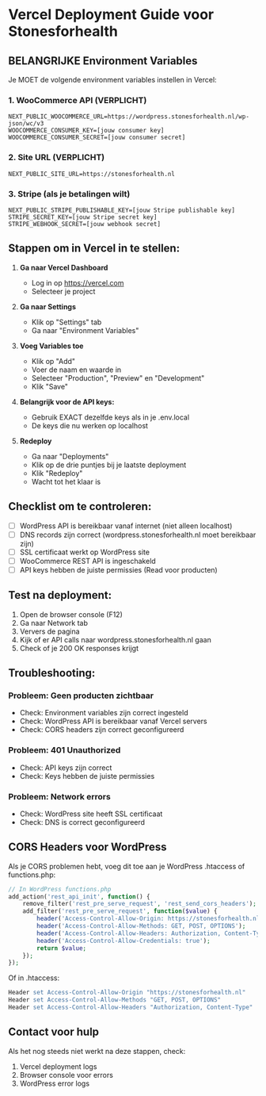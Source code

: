 # Vercel Deployment Guide voor Stonesforhealth

## BELANGRIJKE Environment Variables

Je MOET de volgende environment variables instellen in Vercel:

### 1. WooCommerce API (VERPLICHT)
```
NEXT_PUBLIC_WOOCOMMERCE_URL=https://wordpress.stonesforhealth.nl/wp-json/wc/v3
WOOCOMMERCE_CONSUMER_KEY=[jouw consumer key]
WOOCOMMERCE_CONSUMER_SECRET=[jouw consumer secret]
```

### 2. Site URL (VERPLICHT)
```
NEXT_PUBLIC_SITE_URL=https://stonesforhealth.nl
```

### 3. Stripe (als je betalingen wilt)
```
NEXT_PUBLIC_STRIPE_PUBLISHABLE_KEY=[jouw Stripe publishable key]
STRIPE_SECRET_KEY=[jouw Stripe secret key]
STRIPE_WEBHOOK_SECRET=[jouw webhook secret]
```

## Stappen om in Vercel in te stellen:

1. **Ga naar Vercel Dashboard**
   - Log in op https://vercel.com
   - Selecteer je project

2. **Ga naar Settings**
   - Klik op "Settings" tab
   - Ga naar "Environment Variables"

3. **Voeg Variables toe**
   - Klik op "Add"
   - Voer de naam en waarde in
   - Selecteer "Production", "Preview" en "Development"
   - Klik "Save"

4. **Belangrijk voor de API keys:**
   - Gebruik EXACT dezelfde keys als in je .env.local
   - De keys die nu werken op localhost

5. **Redeploy**
   - Ga naar "Deployments"
   - Klik op de drie puntjes bij je laatste deployment
   - Klik "Redeploy"
   - Wacht tot het klaar is

## Checklist om te controleren:

- [ ] WordPress API is bereikbaar vanaf internet (niet alleen localhost)
- [ ] DNS records zijn correct (wordpress.stonesforhealth.nl moet bereikbaar zijn)
- [ ] SSL certificaat werkt op WordPress site
- [ ] WooCommerce REST API is ingeschakeld
- [ ] API keys hebben de juiste permissies (Read voor producten)

## Test na deployment:

1. Open de browser console (F12)
2. Ga naar Network tab
3. Ververs de pagina
4. Kijk of er API calls naar wordpress.stonesforhealth.nl gaan
5. Check of je 200 OK responses krijgt

## Troubleshooting:

### Probleem: Geen producten zichtbaar
- Check: Environment variables zijn correct ingesteld
- Check: WordPress API is bereikbaar vanaf Vercel servers
- Check: CORS headers zijn correct geconfigureerd

### Probleem: 401 Unauthorized
- Check: API keys zijn correct
- Check: Keys hebben de juiste permissies

### Probleem: Network errors
- Check: WordPress site heeft SSL certificaat
- Check: DNS is correct geconfigureerd

## CORS Headers voor WordPress

Als je CORS problemen hebt, voeg dit toe aan je WordPress .htaccess of functions.php:

```php
// In WordPress functions.php
add_action('rest_api_init', function() {
    remove_filter('rest_pre_serve_request', 'rest_send_cors_headers');
    add_filter('rest_pre_serve_request', function($value) {
        header('Access-Control-Allow-Origin: https://stonesforhealth.nl');
        header('Access-Control-Allow-Methods: GET, POST, OPTIONS');
        header('Access-Control-Allow-Headers: Authorization, Content-Type');
        header('Access-Control-Allow-Credentials: true');
        return $value;
    });
});
```

Of in .htaccess:
```apache
Header set Access-Control-Allow-Origin "https://stonesforhealth.nl"
Header set Access-Control-Allow-Methods "GET, POST, OPTIONS"
Header set Access-Control-Allow-Headers "Authorization, Content-Type"
```

## Contact voor hulp

Als het nog steeds niet werkt na deze stappen, check:
1. Vercel deployment logs
2. Browser console voor errors
3. WordPress error logs